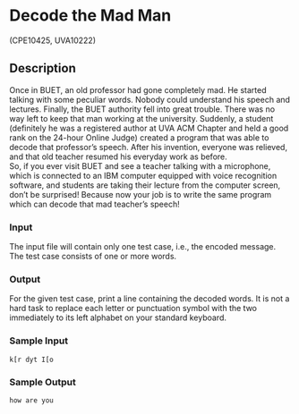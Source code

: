 # Decode the Mad Man

(CPE10425, UVA10222)

## Description

Once in BUET, an old professor had gone completely mad. He started talking with some peculiar words. Nobody could understand his speech and lectures. Finally, the BUET authority fell into great trouble. There was no way left to keep that man working at the university. Suddenly, a student (definitely he was a registered author at UVA ACM Chapter and held a good rank on the 24-hour Online Judge) created a program that was able to decode that professor’s speech. After his invention, everyone was relieved, and that old teacher resumed his everyday work as before.  
So, if you ever visit BUET and see a teacher talking with a microphone, which is connected to an IBM computer equipped with voice recognition software, and students are taking their lecture from the computer screen, don’t be surprised! Because now your job is to write the same program which can decode that mad teacher’s speech!

### Input

The input file will contain only one test case, i.e., the encoded message.  
The test case consists of one or more words.

### Output

For the given test case, print a line containing the decoded words. It is not a hard task to replace each letter or punctuation symbol with the two immediately to its left alphabet on your standard keyboard.

### Sample Input

```
k[r dyt I[o
```

### Sample Output

```
how are you
```
